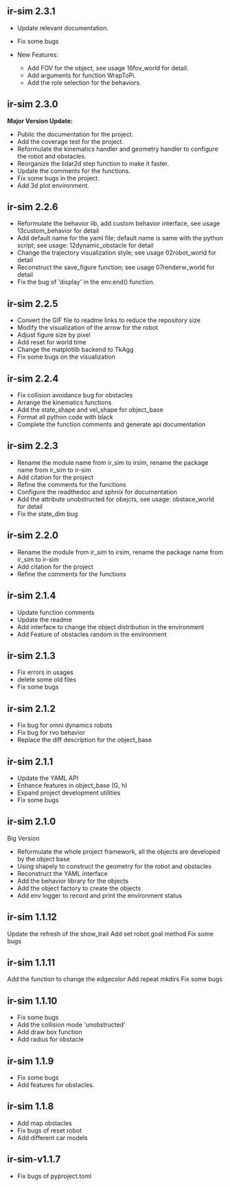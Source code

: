 ## ir-sim 2.3.1

- Update relevant documentation.
- Fix some bugs

- New Features:
  - Add FOV for the object, see usage 16fov_world for detail.
  - Add arguments for function WrapToPi.
  - Add the role selection for the behaviors.

## ir-sim 2.3.0

**Major Version Update:** 

- Public the documentation for the project.
- Add the coverage test for the project.
- Reformulate the kinematics handler and geometry handler to configure the robot and obstacles.
- Reorganize the lidar2d step function to make it faster.
- Update the comments for the functions.
- Fix some bugs in the project.
- Add 3d plot environment.

## ir-sim 2.2.6

- Reformulate the behavior lib, add custom behavior interface, see usage 13custom_behavior for detail
- Add default name for the yaml file; default name is same with the python script; see usage: 12dynamic_obstacle for detail
- Change the trajectory visualization style; see usage 02robot_world for detail
- Reconstruct the save_figure function; see usage 07renderw_world for detail
- Fix the bug of 'display' in the env.end() function.

## ir-sim 2.2.5

- Convert the GIF file to readme links to reduce the repository size
- Modify the visualization of the arrow for the robot
- Adjust figure size by pixel
- Add reset for world time
- Change the matplotlib backend to TkAgg
- Fix some bugs on the visualization

## ir-sim 2.2.4

- Fix collision avoidance bug for obstacles
- Arrange the kinematics functions
- Add the state_shape and vel_shape for object_base
- Format all python code with black
- Complete the function comments and generate api documentation

## ir-sim 2.2.3

- Rename the module name from ir_sim to irsim, rename the package name from ir_sim to ir-sim
- Add citation for the project
- Refine the comments for the functions
- Configure the readthedoc and sphnix for documentation
- Add the attribute unobstructed for obejcts, see usage: obstace_world for detail
- Fix the state_dim bug

## ir-sim 2.2.0

- Rename the module from ir_sim to irsim, rename the package name from ir_sim to ir-sim
- Add citation for the project
- Refine the comments for the functions


## ir-sim 2.1.4

- Update function comments
- Update the readme
- Add interface to change the object distribution in the environment
- Add Feature of obstacles random in the environment

## ir-sim 2.1.3
- Fix errors in usages
- delete some old files
- Fix some bugs

## ir-sim 2.1.2

- Fix bug for omni dynamics robots
- Fix bug for rvo behavior
- Replace the diff description for the object_base


## ir-sim 2.1.1

- Update the YAML API
- Enhance features in object_base (G, h)
- Expand project development utilities
- Fix some bugs

## ir-sim 2.1.0

Big Version

- Reformulate the whole project framework, all the objects are developed by the object base
- Using shapely to construct the geometry for the robot and obstacles
- Reconstruct the YAML interface
- Add the behavior library for the objects
- Add the object factory to create the objects
- Add env logger to record and print the environment status

## ir-sim 1.1.12

Update the refresh of the show_trail
Add set robot goal method
Fix some bugs


## ir-sim 1.1.11

Add the function to change the edgecolor
Add repeat mkdirs
Fix some bugs

## ir-sim 1.1.10

- Fix some bugs
- Add the collision mode 'unobstructed'
- Add draw box function
- Add radius for obstacle


## ir-sim 1.1.9

- Fix some bugs
- Add features for obstacles.


## ir-sim 1.1.8

- Add map obstacles
- Fix bugs of reset robot
- Add different car models

## ir-sim-v1.1.7

- Fix bugs of pyproject.toml
